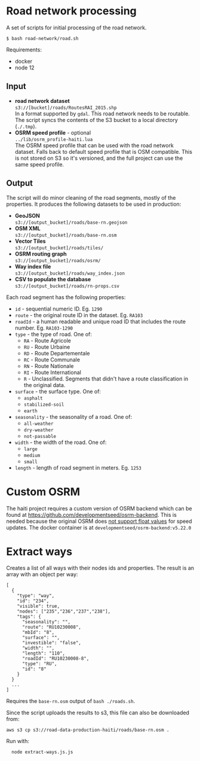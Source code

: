 # Road network processing
A set of scripts for initial processing of the road network.

```
$ bash road-network/road.sh
```

Requirements:

* docker
* node 12

## Input

* **road network dataset**  
`s3://[bucket]/roads/RoutesRAI_2015.shp`  
In a format supported by `gdal`. This road network needs to be routable.  
The script syncs the contents of the S3 bucket to a local directory (`./.tmp`).
* **OSRM speed profile** - optional  
`../lib/osrm_profile-haiti.lua`  
The OSRM speed profile that can be used with the road network dataset. Falls back to default speed profile that is OSM compatible. This is not stored on S3 so it's versioned, and the full project can use the same speed profile.

## Output
The script will do minor cleaning of the road segments, mostly of the properties. It produces the following datasets to be used in production:

* **GeoJSON**  
`s3://[output_bucket]/roads/base-rn.geojson`
* **OSM XML**  
`s3://[output_bucket]/roads/base-rn.osm`
* **Vector Tiles**  
`s3://[output_bucket]/roads/tiles/`
* **OSRM routing graph**  
`s3://[output_bucket]/roads/osrm/`
* **Way index file**  
`s3://[output_bucket]/roads/way_index.json`
* **CSV to populate the database**  
`s3://[output_bucket]/roads/rn-props.csv`

Each road segment has the following properties:

- `id` - sequential numeric ID. Eg. `1290`
- `route` - the original route ID in the dataset. Eg. `RA103`
- `roadId` - a human readable and unique road ID that includes the route number. Eg. `RA103-1290`
- `type` - the type of road. One of:
  - `RA` - Route Agricole
  - `RU` - Route Urbaine
  - `RD` - Route Departementale
  - `RC` - Route Communale
  - `RN` - Route Nationale
  - `RI` - Route International
  - `R` - Unclassified. Segments that didn't have a route classification in the original data.
- `surface` - the surface type. One of:
  - `asphalt`
  - `stabilized-soil`
  - `earth`
- `seasonality` - the seasonality of a road. One of:
  - `all-weather`
  - `dry-weather`
  - `not-passable`
- `width` - the width of the road. One of:
  - `large`
  - `medium`
  - `small`
- `length` - length of road segment in meters. Eg. `1253`

# Custom OSRM
The haiti project requires a custom version of OSRM backend which can be found at https://github.com/developmentseed/osrm-backend.
This is needed because the original OSRM does [not support float values](https://github.com/Project-OSRM/osrm-backend/issues/5079) for speed updates.
The docker container is at `developmentseed/osrm-backend:v5.22.0`

# Extract ways
Creates a list of all ways with their nodes ids and properties.
The result is an array with an object per way:

```
[
  {
    "type": "way",
    "id": "234",
    "visible": true,
    "nodes": ["235","236","237","238"],
    "tags": {
      "seasonality": "",
      "route": "RU10230008",
      "mbId": "8",
      "surface": "",
      "investible": "false",
      "width": "",
      "length": "110",
      "roadId": "RU10230008-8",
      "type": "RU",
      "id": "8"
    }
  }
  ...
]
```

Requires the `base-rn.osm` output of `bash ./roads.sh`.

Since the script uploads the results to s3, this file can also be downloaded from:

```
aws s3 cp s3://road-data-production-haiti/roads/base-rn.osm .
```

Run with:
```
  node extract-ways.js.js
```
